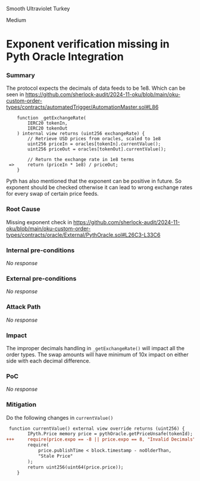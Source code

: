 Smooth Ultraviolet Turkey

Medium

# Exponent verification missing in Pyth Oracle Integration

### Summary

The protocol expects the decimals of data feeds to be 1e8. Which can be seen in https://github.com/sherlock-audit/2024-11-oku/blob/main/oku-custom-order-types/contracts/automatedTrigger/AutomationMaster.sol#L86
```solidity
    function _getExchangeRate(
        IERC20 tokenIn,
        IERC20 tokenOut
    ) internal view returns (uint256 exchangeRate) {
        // Retrieve USD prices from oracles, scaled to 1e8
        uint256 priceIn = oracles[tokenIn].currentValue();
        uint256 priceOut = oracles[tokenOut].currentValue();

        // Return the exchange rate in 1e8 terms
 =>     return (priceIn * 1e8) / priceOut;
    }
```
Pyth has also mentioned that the exponent can be positive in future. So exponent should be checked otherwise it can lead to wrong exchange rates for every swap of certain price feeds.

### Root Cause

Missing exponent check in https://github.com/sherlock-audit/2024-11-oku/blob/main/oku-custom-order-types/contracts/oracle/External/PythOracle.sol#L26C3-L33C6

### Internal pre-conditions

_No response_

### External pre-conditions

_No response_

### Attack Path

_No response_

### Impact

The improper decimals handling in `_getExchangeRate()` will impact all the order types. The swap amounts will have minimum of 10x impact on either side with each decimal difference.

### PoC

_No response_

### Mitigation

Do the following changes in `currentValue()` 
```diff
 function currentValue() external view override returns (uint256) {
        IPyth.Price memory price = pythOracle.getPriceUnsafe(tokenId);
+++     require(price.expo == -8 || price.expo == 8, "Invalid Decimals");
        require(
            price.publishTime < block.timestamp - noOlderThan,
            "Stale Price"
        );
        return uint256(uint64(price.price));
    }
```